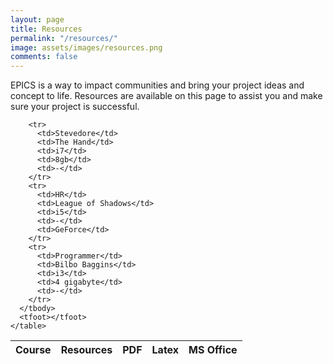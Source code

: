 ```yaml
---
layout: page
title: Resources
permalink: "/resources/"
image: assets/images/resources.png
comments: false
---
```


EPICS is a way to impact communities and bring your project ideas and concept to life. Resources are available on this page to assist you and make sure your project is successful.

<div class="col-md-12">
    <table class="col-md-12">
      <thead>
        <tr>
          <th>Course</th>
          <th>Resources</th>
		  <th>PDF</th>
		  <th>Latex</th>
          <th>MS Office</th>
        </tr>
      </thead>
      <tbody>
 
        <tr>
          <td>Stevedore</td>
          <td>The Hand</td>
          <td>i7</td>
          <td>8gb</td>
          <td>-</td>
        </tr>
        <tr>
          <td>HR</td>
          <td>League of Shadows</td>
          <td>i5</td>
          <td>-</td>
          <td>GeForce</td>
        </tr>
        <tr>
          <td>Programmer</td>
          <td>Bilbo Baggins</td>
          <td>i3</td>
          <td>4 gigabyte</td>
          <td>-</td>
        </tr>
      </tbody>
      <tfoot></tfoot>
    </table>
</div>
